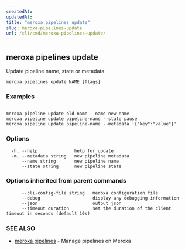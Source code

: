 ```yaml
---
createdAt: 
updatedAt: 
title: "meroxa pipelines update"
slug: meroxa-pipelines-update
url: /cli/cmd/meroxa-pipelines-update/
---
```

## meroxa pipelines update

Update pipeline name, state or metadata

```
meroxa pipelines update NAME [flags]
```

### Examples

```

meroxa pipeline update old-name --name new-name
meroxa pipeline update pipeline-name --state pause
meroxa pipeline update pipeline-name --metadata '{"key":"value"}'
```

### Options

```
  -h, --help              help for update
  -m, --metadata string   new pipeline metadata
      --name string       new pipeline name
      --state string      new pipeline state
```

### Options inherited from parent commands

```
      --cli-config-file string   meroxa configuration file
      --debug                    display any debugging information
      --json                     output json
      --timeout duration         set the duration of the client timeout in seconds (default 10s)
```

### SEE ALSO

* [meroxa pipelines](/cli/cmd/meroxa-pipelines/)	 - Manage pipelines on Meroxa

